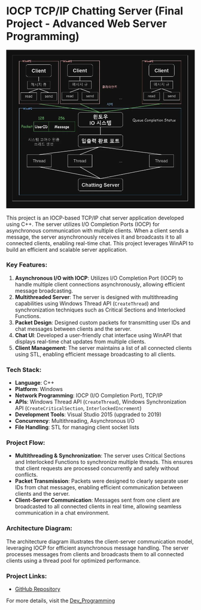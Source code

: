 # IOCP TCP/IP Chatting Server (Final Project - Advanced Web Server Programming)

![IOCP chat server add packet](https://raw.githubusercontent.com/kj1241/Server_Portfolio/refs/heads/main/Image/IOCP%20%EC%84%9C%EB%B2%84%20%ED%8C%A8%ED%82%B7%EC%B6%94%EA%B0%80%20%EC%95%84%ED%82%A4%ED%85%8D%EC%B3%90%20%EB%8B%A4%EC%9D%B4%EC%96%B4%EA%B7%B8%EB%9E%A8%20ver.2.webp)

This project is an IOCP-based TCP/IP chat server application developed using C++. The server utilizes I/O Completion Ports (IOCP) for asynchronous communication with multiple clients. When a client sends a message, the server asynchronously receives it and broadcasts it to all connected clients, enabling real-time chat. This project leverages WinAPI to build an efficient and scalable server application.

### Key Features:
1. **Asynchronous I/O with IOCP**: Utilizes I/O Completion Port (IOCP) to handle multiple client connections asynchronously, allowing efficient message broadcasting.
2. **Multithreaded Server**: The server is designed with multithreading capabilities using Windows Thread API (`CreateThread`) and synchronization techniques such as Critical Sections and Interlocked Functions.
3. **Packet Design**: Designed custom packets for transmitting user IDs and chat messages between clients and the server.
4. **Chat UI**: Developed a user-friendly chat interface using WinAPI that displays real-time chat updates from multiple clients.
5. **Client Management**: The server maintains a list of all connected clients using STL, enabling efficient message broadcasting to all clients.

### Tech Stack:
- **Language**: C++
- **Platform**: Windows
- **Network Programming**: IOCP (I/O Completion Port), TCP/IP
- **APIs**: Windows Thread API (`CreateThread`), Windows Synchronization API (`CreateCriticalSection`, `InterlockedIncrement`)
- **Development Tools**: Visual Studio 2015 (upgraded to 2019)
- **Concurrency**: Multithreading, Asynchronous I/O
- **File Handling**: STL for managing client socket lists

### Project Flow:
- **Multithreading & Synchronization**: The server uses Critical Sections and Interlocked Functions to synchronize multiple threads. This ensures that client requests are processed concurrently and safely without conflicts.
- **Packet Transmission**: Packets were designed to clearly separate user IDs from chat messages, enabling efficient communication between clients and the server.
- **Client-Server Communication**: Messages sent from one client are broadcasted to all connected clients in real time, allowing seamless communication in a chat environment.

### Architecture Diagram:
The architecture diagram illustrates the client-server communication model, leveraging IOCP for efficient asynchronous message handling. The server processes messages from clients and broadcasts them to all connected clients using a thread pool for optimized performance.

### Project Links:
- [GitHub Repository](https://github.com/kj1241/Server_Portfolio/tree/main/Advanced%20Web%20Server%20Programming/IOCPChattingServer)

For more details, visit the [Dev_Programming](https://kj1241.github.io/server_tp/Server_Client_IOCP_Chatting_Program)
